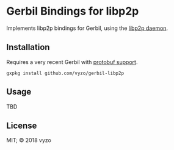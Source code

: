# Gerbil Bindings for libp2p

Implements libp2p bindings for Gerbil, using the
[libp2p daemon](https://github.com/libp2p/go-libp2p-daemon).

## Installation

Requires a very recent Gerbil with [protobuf support](https://github.com/vyzo/gerbil/pull/133).

```
gxpkg install github.com/vyzo/gerbil-libp2p
```

## Usage

TBD

## License

MIT; © 2018 vyzo
